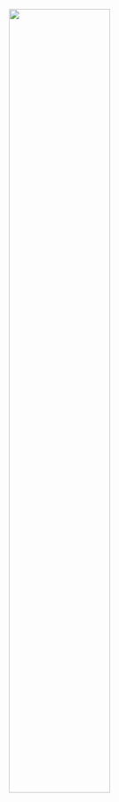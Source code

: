 
<html lang="en">
<head>
    <meta charset="UTF-8">
    <meta name="viewport" content="width=device-width, initial-scale=1.0">
    <title>Responsive Image</title>
    <style>
        .responsive-image-3 {
            width: 60%;
        }
        @media only screen and (max-width: 600px) {
            .responsive-image-3 {
                width: 90%; /* Adjust the width for mobile devices */
            }
        }
    </style>
</head>
<body>
    <p align="center">
        <img src="https://raw.githubusercontent.com/jkimOTD/jkimOTD.github.io/master/assets/images/about%20me.png" class="responsive-image-3">
    </p>
</body>
</html>
